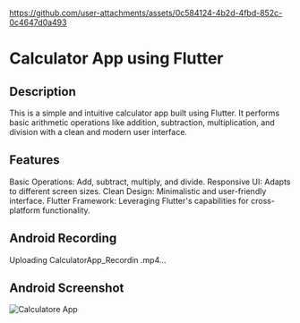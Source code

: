 
https://github.com/user-attachments/assets/0c584124-4b2d-4fbd-852c-0c4647d0a493
# Calculator App using Flutter

## Description
This is a simple and intuitive calculator app built using Flutter. It performs basic arithmetic operations like addition, subtraction, multiplication, and division with a clean and modern user interface.

## Features
Basic Operations: Add, subtract, multiply, and divide.
Responsive UI: Adapts to different screen sizes.
Clean Design: Minimalistic and user-friendly interface.
Flutter Framework: Leveraging Flutter's capabilities for cross-platform functionality.

## Android Recording 

Uploading CalculatorApp_Recordin .mp4…

## Android Screenshot

![Calculatore App](https://github.com/user-attachments/assets/9d228b56-4dd2-441d-870d-363379014437)

